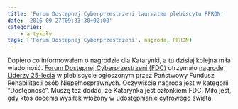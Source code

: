 ```yaml
---
title: 'Forum Dostępnej Cyberprzestrzeni laureatem plebiscytu PFRON'
date: '2016-09-27T09:33:30+02:00'
categories:
    - artykuły
tags: ['Forum Dostępnej Cyberprzestrzeni', nagroda, PFRON]
---
```


Dopiero co informowałem o nagrodzie dla Katarynki, a tu dzisiaj kolejna miła wiadomość. [Forum Dostępnej Cyberprzestrzeni (FDC)](http://www.fdc.org.pl/) otrzymało [nagrodę Liderzy 25-lecia](http://www.pfron.org.pl/pl/wydarzenia/3366,Wyniki-konkursu-Liderzy-25-lecia.html) w plebiscycie ogłoszonym przez Państwowy Fundusz Rehabilitacji osób Niepełnosprawnych. Oczywiście nagroda jest w kategorii “Dostępność”. Muszę też dodać, że Katarynka jest członkiem FDC. Miło jest, gdy ktoś docenia wysiłek włożony w udostępnianie cyfrowego świata.
